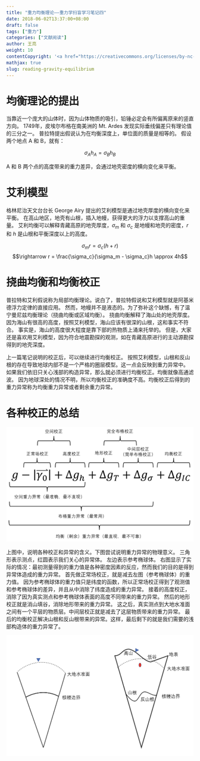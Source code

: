 ```yaml
---
title: "重力均衡理论——重力学扫盲学习笔记四"
date: 2018-06-02T13:37:00+08:00
draft: false
tags: ["重力"]
categories: ["文献阅读"]
author: 王亮
weight: 10
contentCopyright: '<a href="https://creativecommons.org/licenses/by-nc-sa/4.0/deed.zh" rel="noopener" target="_blank">CC 4.0</a>'
mathjax: true
slug: reading-gravity-equilibrium
---
```

# 均衡理论的提出

当靠近一个庞大的山体时，因为山体物质的吸引，铅锤必定会有所偏离原来的竖直方向。
1749年，皮埃尔布格在南美洲的 Mt. Ardes 发现实际垂线偏差只有理论值的三分之一。
普拉特提出假说认为在均衡深度上，单位面的质量是相等的。
假设两个地点 A 和 B，就有：

$$\sigma_A h_A=\sigma_B h_B$$

A 和 B 两个点的高度带来的重力差异，会通过地壳密度的横向变化来平衡。

# 艾利模型

格林尼治天文台台长 George Airy 提出的艾利模型是通过地壳厚度的横向变化来平衡。
在高山地区，地壳有山根，插入地幔，获得更大的浮力以支撑高山的重量。
艾利均衡可以解释青藏高原的地壳厚度，$\sigma_m$ 和 $\sigma_c$ 是地幔和地壳的密度，$r$ 和 $h$ 是山根和平衡深度以上的高度。

$$\sigma_m r = \sigma_c (h + r)$$
$$\rightarrow r = \frac{\sigma_c}{\sigma_m - \sigma_c}h \approx 4h$$

# 挠曲均衡和均衡校正

普拉特和艾利假说称为局部均衡理论。说白了，普拉特假说和艾利模型就是阿基米德浮力定律的直接应用。
然而，地幔并不是液态的。为了弥补这个缺憾，有了温宁曼尼兹均衡理论（挠曲均衡或区域均衡）。
挠曲均衡解释了海山处的地壳厚度。因为海山有很高的高度，按照艾利模型，海山应该有很深的山根，这和事实不符合。
事实是，海山的高度很大程度是靠下部的热物质上涌来托举的。
但是，大家还是喜欢用艾利模型，因为符合地震勘探的观测，如在青藏高原进行的主动源勘探得到的地壳深度。

上一篇笔记说明的校正后，可以继续进行均衡校正。
按照艾利模型，山根和反山根的存在导致地球内部不是一个严格的圈层模型。这一点会反映到重力异常中。
如果我们依旧只关心浅部的构造异常，那么就必须进行均衡校正。均衡就像高通滤波。
因为地球深处的情况不明，所以均衡校正的准确度不高。均衡校正后得到的重力异常称为均衡重力异常或者剩余重力异常。

# 各种校正的总结

![pic](/media/2018061201.png)

上图中，说明各种校正和异常的含义。下图尝试说明重力异常的物理意义。
三角形表示测点，红圆表示我们关心的异常体。
左边表示参考椭球体。
右图显示了实际的情况：最初测量得到的重力值是各种密度因素的反应，然而我们的目的是得到异常体造成的重力异常。
首先做正常场校正，就是减去左图（参考椭球体）的重力值。
因为参考椭球体的重力值只是纬度的函数，所以正常场校正得到了观测值和参考椭球体的差异，并且从中消除了纬度造成的重力异常。
接着的高度校正，消除了因为真实测点和参考椭球体表面的高度不同带来的重力异常。
然后的地形校正就是消山填谷，消除地形带来的重力异常。
这之后，真实测点到大地水准面之间有一个平层的物质层。中间层校正就是减去了这层物质带来的重力异常。
最后的均衡校正解决山根和反山根带来的异常。这样，最后剩下的就是我们需要的浅部构造体的重力异常了。

![pic](/media/2018061202.png)
